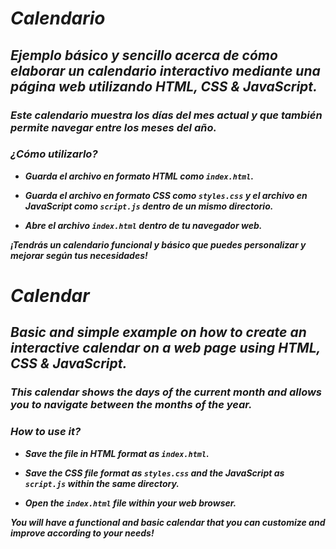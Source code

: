 # _Calendario_

## **_Ejemplo básico y sencillo acerca de cómo elaborar un calendario interactivo mediante una página web utilizando HTML, CSS & JavaScript._**

### **_Este calendario muestra los días del mes actual y que también permite navegar entre los meses del año._**

### **_¿Cómo utilizarlo?_**

- **_Guarda el archivo en formato HTML como ```index.html```._**
  
- **_Guarda el archivo en formato CSS como ```styles.css``` y el archivo en JavaScript como ```script.js``` dentro de un mismo directorio._**
  
- **_Abre el archivo ```index.html``` dentro de tu navegador web._**
  
**_¡Tendrás un calendario funcional y básico que puedes personalizar y mejorar según tus necesidades!_**

# **_Calendar_**

## **_Basic and simple example on how to create an interactive calendar on a web page using HTML, CSS & JavaScript._**

### **_This calendar shows the days of the current month and allows you to navigate between the months of the year._**

### **_How to use it?_**

- **_Save the file in HTML format as ```index.html```._**
  
- **_Save the CSS file format as ```styles.css``` and the JavaScript as ```script.js``` within the same directory._**
  
- **_Open the ```index.html``` file within your web browser._**
  
**_You will have a functional and basic calendar that you can customize and improve according to your needs!_**
